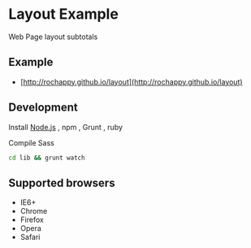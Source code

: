 Layout Example
==================================================
Web Page layout subtotals

Example
--------------------------------------------------
- [http://rochappy.github.io/layout](http://rochappy.github.io/layout)

Development
--------------------------------------------------
Install [Node.js](http://nodejs.org) , npm , Grunt , ruby

Compile Sass
```bash
cd lib && grunt watch
```


Supported browsers
--------------------------------------------------
- IE6+
- Chrome
- Firefox
- Opera
- Safari
